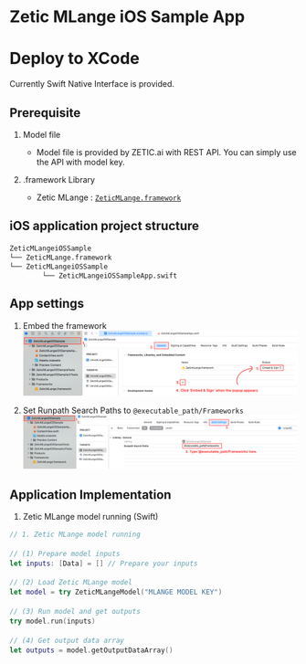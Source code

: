 # Zetic MLange iOS Sample App

Deploy to XCode
========================

 Currently Swift Native Interface is provided.

## Prerequisite

1. Model file

    - Model file is provided by ZETIC.ai with REST API. You can simply use the API with model key.

2. .framework Library

    - Zetic MLange : [`ZeticMLange.framework`](https://github.com/zetic-ai/zetic_mlange_ios_sample)

## iOS application project structure

``` 
ZeticMLangeiOSSample
└── ZeticMLange.framework
└── ZeticMLangeiOSSample
        └── ZeticMLangeiOSSampleApp.swift
```

## App settings

1. Embed the framework
![alt text](Image/mlange_xcode_app_setting_01.png)

2. Set Runpath Search Paths to `@executable_path/Frameworks`
![alt text](Image/mlange_xcode_app_setting_02.png)

## Application Implementation


1. Zetic MLange model running (Swift)

``` swift
// 1. Zetic MLange model running

// (1) Prepare model inputs
let inputs: [Data] = [] // Prepare your inputs

// (2) Load Zetic MLange model
let model = try ZeticMLangeModel("MLANGE MODEL KEY")

// (3) Run model and get outputs
try model.run(inputs)

// (4) Get output data array
let outputs = model.getOutputDataArray()
```
